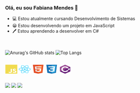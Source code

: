 ### Olá, eu sou Fabiana Mendes 👋

- 💻 Estou atualmente cursando Desenvolvimento de Sistemas
- 😀 Estou desenvolvendo um projeto em JavaScript
- 🖊 Estou aprendendo a desenvolver em C#

<br><br>
![Anurag's GitHub stats](https://github-readme-stats.vercel.app/api?username=fabimendes&count_private=true&show_icons=true&theme=tokyonight)
![Top Langs](https://github-readme-stats.vercel.app/api/top-langs/?username=fabimendes&layout=compact&count_private=true&show_icons=true&theme=tokyonight)

<div style="display: inline_block"><br>
  <img align="center" alt="fabi-Js" height="30" width="40" src="https://raw.githubusercontent.com/devicons/devicon/master/icons/javascript/javascript-plain.svg">
  <img align="center" alt="fabi-React" height="30" width="40" src="https://raw.githubusercontent.com/devicons/devicon/master/icons/react/react-original.svg">
  <img align="center" alt="fabi-HTML" height="30" width="40" src="https://raw.githubusercontent.com/devicons/devicon/master/icons/html5/html5-original.svg">
  <img align="center" alt="fabi-CSS" height="30" width="40" src="https://raw.githubusercontent.com/devicons/devicon/master/icons/css3/css3-original.svg">
 
  <img align="center" alt="Rafa-Csharp" height="30" width="40" src="https://raw.githubusercontent.com/devicons/devicon/master/icons/csharp/csharp-original.svg">
</div>

##
<div>
  <a href="https://www.instagram.com/bby_mendasme/" target="_blank"><img src="https://img.shields.io/badge/-Instagram-%23E4405F?style=for-the-badge&logo=instagram&logoColor=white" target="_blank"></a> 
  <a href = "mailto:fmendesneri@gmail.com"><img src="https://img.shields.io/badge/-Gmail-%23333?style=for-the-badge&logo=gmail&logoColor=white" target="_blank"></a>
  <a href="https://www.linkedin.com/in/fabiana-mendes-786998265/" target="_blank"><img src="https://img.shields.io/badge/-LinkedIn-%230077B5?style=for-the-badge&logo=linkedin&logoColor=white" target="_blank"></a> 
  
</div>




